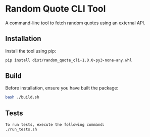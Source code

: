 # Random Quote CLI Tool

A command-line tool to fetch random quotes using an external API.

## Installation

Install the tool using pip:

```bash
pip install dist/random_quote_cli-1.0.0-py3-none-any.whl
```

## Build
Before installation, ensure you have built the package:
```bash
bash ./build.sh
```

## Tests
```bash
To run tests, execute the following command:
./run_tests.sh
```
